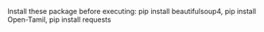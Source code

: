 Install these package before executing: 
	pip install beautifulsoup4, pip install Open-Tamil, pip install requests